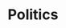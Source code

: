 ---
title: "Politics"
description: "My interest in politics and and experience with youth activism."
draft: false
bg_image: "images/featue-bg.jpg"
---